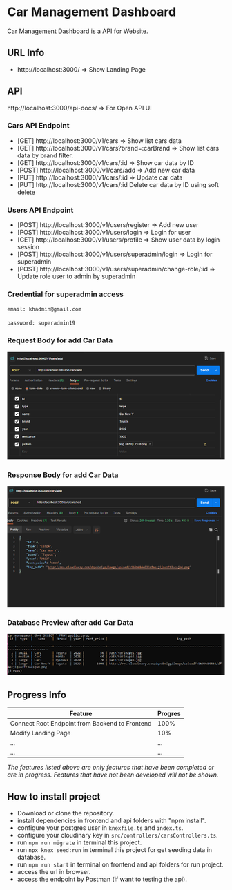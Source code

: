 # Car Management Dashboard

Car Management Dashboard is a API for Website.

## URL Info

- http://localhost:3000/ => Show Landing Page

## API

http://localhost:3000/api-docs/ => For Open API UI

### Cars API Endpoint

- [GET] http://localhost:3000/v1/cars => Show list cars data
- [GET] http://localhost:3000/v1/cars?brand=:carBrand => Show list cars data by brand filter.
- [GET] http://localhost:3000/v1/cars/:id => Show car data by ID
- [POST] http://localhost:3000/v1/cars/add => Add new car data
- [PUT] http://localhost:3000/v1/cars/:id => Update car data
- [PUT] http://localhost:3000/v1/cars/:id Delete car data by ID using soft delete

### Users API Endpoint

- [POST] http://localhost:3000/v1/users/register => Add new user
- [POST] http://localhost:3000/v1/users/login => Login for user
- [GET] http://localhost:3000/v1/users/profile => Show user data by login session
- [POST] http://localhost:3000/v1/users/superadmin/login => Login for superadmin
- [POST] http://localhost:3000/v1/users/superadmin/change-role/:id => Update role user to admin by superadmin

### Credential for superadmin access

```
email: khadmin@gmail.com

password: superadmin19
```

### Request Body for add Car Data

![req-body](./req-body.png)

### Response Body for add Car Data

![res-body](./res-body.png)

### Database Preview after add Car Data

![db-priview](./db-preview.png)

## Progress Info

| Feature                                        | Progres |
| ---------------------------------------------- | ------- |
| Connect Root Endpoint from Backend to Frontend | 100%    |
| Modify Landing Page                            | 10%     |
| ...                                            | ...     |
| ...                                            | ...     |

_The features listed above are only features that have been completed or are in progress. Features that have not been developed will not be shown._

## How to install project

- Download or clone the repository.
- install dependencies in frontend and api folders with "npm install".
- configure your postgres user in `knexfile.ts` and `index.ts`.
- configure your cloudinary key in `src/controllers/carsControllers.ts`.
- run `npm run migrate` in terminal this project.
- run `npx knex seed:run` in terminal this project for get seeding data in database.
- run `npm run start` in terminal on frontend and api folders for run project.
- access the url in browser.
- access the endpoint by Postman (if want to testing the api).

